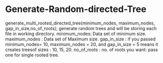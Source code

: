 # Generate-Random-directed-Tree
generate_multi_rooted_directed_tree(minimum_nodes, maximum_nodes, gap_in_size,no_of_roots); generate random trees and will be storing each file in working directory.
minimum_nodes: Data set of minimum size.
maximum_nodes :  Data set of Maximum size.
gap_in_size   : if you passed minimum_nodes= 10,  maximum_nodes = 20,  and gap_in_size = 5 means it creates treesof sizes : 10, 15, 20.
no_of_roots   : no. of roots you want: pass one for single rooted tree.

